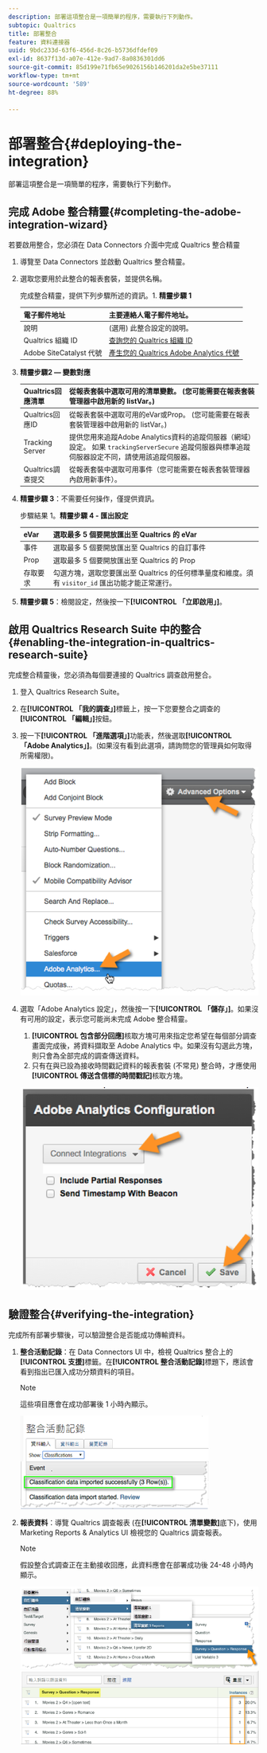 ```yaml
---
description: 部署這項整合是一項簡單的程序，需要執行下列動作。
subtopic: Qualtrics
title: 部署整合
feature: 資料連接器
uuid: 9bdc233d-63f6-456d-8c26-b5736dfdef09
exl-id: 8637f13d-a07e-412e-9ad7-8a0836301dd6
source-git-commit: 85d199e71fb65e9026156b146201da2e5be37111
workflow-type: tm+mt
source-wordcount: '589'
ht-degree: 88%

---
```


# 部署整合{#deploying-the-integration}

部署這項整合是一項簡單的程序，需要執行下列動作。

## 完成 Adobe 整合精靈{#completing-the-adobe-integration-wizard}

若要啟用整合，您必須在 Data Connectors 介面中完成 Qualtrics 整合精靈

1. 導覽至 Data Connectors 並啟動 Qualtrics 整合精靈。
1. 選取您要用於此整合的報表套裝，並提供名稱。

   完成整合精靈，提供下列步驟所述的資訊。1. **精靈步驟 1**

   | 電子郵件地址 | 主要連絡人電子郵件地址。 |
   |---|---|
   | 說明 | (選用) 此整合設定的說明。 |
   | Qualtrics 組織 ID | [查詢您的 Qualtrics 組織 ID](../qualtrics-overview/qualtrics-org-id.md) |
   | Adobe SiteCatalyst 代號 | [產生您的 Qualtrics Adobe Analytics 代號](../qualtrics-overview/qualtrics-token.md) |

1. **精靈步驟2 — 變數對應**

   | Qualtrics回應清單 | 從報表套裝中選取可用的清單變數。 (您可能需要在報表套裝管理器中啟用新的 listVar。) |
   |---|---|
   | Qualtrics回應ID | 從報表套裝中選取可用的eVar或Prop。 (您可能需要在報表套裝管理器中啟用新的 listVar。) |
   | Tracking Server | 提供您用來追蹤Adobe Analytics資料的追蹤伺服器（網域）設定。 如果 `trackingServerSecure` 追蹤伺服器與標準追蹤伺服器設定不同，請使用該追蹤伺服器。 |
   | Qualtrics調查提交 | 從報表套裝中選取可用事件（您可能需要在報表套裝管理器內啟用新事件）。 |

1. **精靈步驟 3**：不需要任何操作，僅提供資訊。

   步驟結果 1。**精靈步驟 4 - 匯出設定**

   | eVar | 選取最多 5 個要開放匯出至 Qualtrics 的 eVar |
   |---|---|
   | 事件 | 選取最多 5 個要開放匯出至 Qualtrics 的自訂事件 |
   | Prop | 選取最多 5 個要開放匯出至 Qualtrics 的 Prop |
   | 存取要求 | 勾選方塊，選取您要匯出至 Qualtrics 的任何標準量度和維度。須有 `visitor_id` 匯出功能才能正常運行。 |

1. **精靈步驟 5**：檢閱設定，然後按一下&#x200B;**[!UICONTROL 「立即啟用」]**。

## 啟用 Qualtrics Research Suite 中的整合{#enabling-the-integration-in-qualtrics-research-suite}

完成整合精靈後，您必須為每個要連接的 Qualtrics 調查啟用整合。

1. 登入 Qualtrics Research Suite。
1. 在&#x200B;**[!UICONTROL 「我的調查」]**&#x200B;標籤上，按一下您要整合之調查的&#x200B;**[!UICONTROL 「編輯」]**&#x200B;按鈕。
1. 按一下&#x200B;**[!UICONTROL 「進階選項」]**&#x200B;功能表，然後選取&#x200B;**[!UICONTROL 「Adobe Analytics」]**。(如果沒有看到此選項，請詢問您的管理員如何取得所需權限)。

   ![](assets/advanced_options.png)

1. 選取「Adobe Analytics 設定」，然後按一下&#x200B;**[!UICONTROL 「儲存」]**。如果沒有可用的設定，表示您可能尚未完成 Adobe 整合精靈。
   1. **[!UICONTROL 包含部分回應]**&#x200B;核取方塊可用來指定您希望在每個部分調查畫面完成後，將資料擷取至 Adobe Analytics 中。如果沒有勾選此方塊，則只會為全部完成的調查傳送資料。
   1. 只有在與已設為接收時間戳記資料的報表套裝 (不常見) 整合時，才應使用&#x200B;**[!UICONTROL 傳送含信標的時間戳記]**&#x200B;核取方塊。

   ![](assets/integration_config.png)

## 驗證整合{#verifying-the-integration}

完成所有部署步驟後，可以驗證整合是否能成功傳輸資料。

1. **整合活動記錄**：在 Data Connectors UI 中，檢視 Qualtrics 整合上的&#x200B;**[!UICONTROL 支援]**&#x200B;標籤。在&#x200B;**[!UICONTROL 整合活動記錄]**&#x200B;標題下，應該會看到指出已匯入成功分類資料的項目。

   >[!NOTE]
   >
   >這些項目應會在成功部署後 1 小時內顯示。

   ![](assets/verify-1.png)

1. **報表資料**：導覽 Qualtrics 調查報表 (在&#x200B;**[!UICONTROL 清單變數]**&#x200B;底下)，使用 Marketing Reports &amp; Analytics UI 檢視您的 Qualtrics 調查報表。

   >[!NOTE]
   >
   >假設整合式調查正在主動接收回應，此資料應會在部署成功後 24-48 小時內顯示。

   ![](assets/verify-2.png) ![](assets/verify-3.png)
